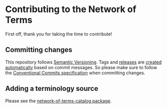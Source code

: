 # Contributing to the Network of Terms

First off, thank you for taking the time to contribute!

## Committing changes

This repository follows [Semantic Versioning](https://semver.org). Tags and [releases](/releases) are
[created automatically](.github/workflows/release.yml) based on commit messages. So please make sure to follow
the [Conventional Commits specification](https://www.conventionalcommits.org/en/v1.0.0/#summary) when committing
changes.

## Adding a terminology source

Please see the [network-of-terms-catalog package](packages/network-of-terms-catalog/).
